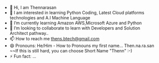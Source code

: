 - 👋 Hi, I am Thennarasan
- 👀 I am interested in learning Python Coding, Latest Cloud platforms technologies and A.I Machine Language 
- 🌱 I’m currently learning Amazon AWS,Microsoft Azure and Python
- 💞️ I’m looking to collaborate to learn with Developers and Solution Architect pathway..
- 📫 How to reach me thens.btech@gmail.com
- 😄 Pronouns: He/Him - How to Pronouns my first name... Then.na.ra.san ~~If this is still hard, you can choose Short Name "Thenn" :-)
- ⚡ Fun fact: ...

<!---
thennarasans/thennarasans is a ✨ special ✨ repository because its `README.md` (this file) appears on your GitHub profile.
You can click the Preview link to take a look at your changes.
--->
